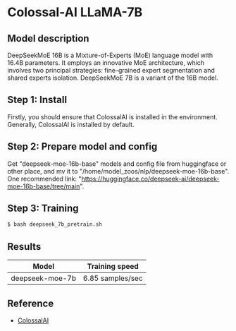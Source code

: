 # Colossal-AI LLaMA-7B

## Model description
DeepSeekMoE 16B is a Mixture-of-Experts (MoE) language model with 16.4B parameters. It employs an innovative MoE architecture, which involves two principal strategies: fine-grained expert segmentation and shared experts isolation.
DeepSeekMoE 7B is a variant of the 16B model. 

## Step 1: Install

Firstly, you should ensure that ColossalAI is installed in the environment. Generally, ColossalAI is installed by default.

## Step 2: Prepare model and config

Get "deepseek-moe-16b-base" models and config file from huggingface or other place, and mv it to "/home/model_zoos/nlp/deepseek-moe-16b-base".
One recommended link: "https://huggingface.co/deepseek-ai/deepseek-moe-16b-base/tree/main".

## Step 3: Training
```bash
$ bash deepseek_7b_pretrain.sh
```

## Results
| Model              | Training speed     |
|--------------------|--------------------|
| deepseek-moe-7b    |  6.85 samples/sec  |

## Reference

- [ColossalAI](https://github.com/hpcaitech/ColossalAI/tree/v0.4.4/examples/language/deepseek)
